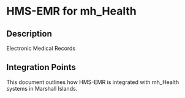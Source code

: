 # HMS-EMR for mh_Health

## Description

Electronic Medical Records

## Integration Points

This document outlines how HMS-EMR is integrated with mh_Health systems in Marshall Islands.
